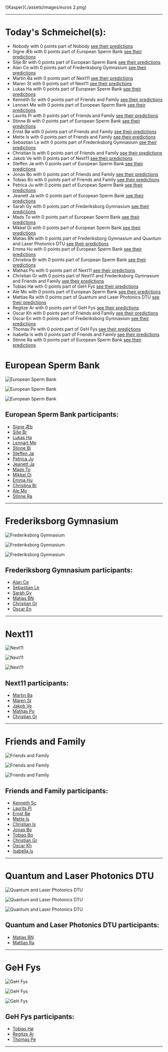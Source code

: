 ![Kasper](./assets/images/euros 2.png)

-------------------------------

# Today's Schmeichel(s):
- Nobody with 0 points part of Nobody [see their predictions](./pages/.html)
- Signe Æb with 0 points part of European Sperm Bank [see their predictions](./pages/Signe_Æb.html)
- Silje Br with 0 points part of European Sperm Bank [see their predictions](./pages/Silje_Br.html)
- Alan Ce with 0 points part of Frederiksborg Gymnasium [see their predictions](./pages/Alan_Ce.html)
- Martin Ba with 0 points part of Next11 [see their predictions](./pages/Martin_Ba.html)
- Maren St with 0 points part of Next11 [see their predictions](./pages/Maren_St.html)
- Lukas Ha with 0 points part of European Sperm Bank [see their predictions](./pages/Lukas_Ha.html)
- Kenneth Sc with 0 points part of Friends and Family [see their predictions](./pages/Kenneth_Sc.html)
- Lennart Me with 0 points part of European Sperm Bank [see their predictions](./pages/Lennart_Me.html)
- Laurits Pi with 0 points part of Friends and Family [see their predictions](./pages/Laurits_Pi.html)
- Stinne Bi with 0 points part of European Sperm Bank [see their predictions](./pages/Stinne_Bi.html)
- Ernst  Bø with 0 points part of Friends and Family [see their predictions](./pages/Ernst__Bø.html)
- Mette Is with 0 points part of Friends and Family [see their predictions](./pages/Mette_Is.html)
- Sebastian Le with 0 points part of Frederiksborg Gymnasium [see their predictions](./pages/Sebastian_Le.html)
- Christian Is with 0 points part of Friends and Family [see their predictions](./pages/Christian_Is.html)
- Jakob Ve with 0 points part of Next11 [see their predictions](./pages/Jakob_Ve.html)
- Steffen Jø with 0 points part of European Sperm Bank [see their predictions](./pages/Steffen_Jø.html)
- Jonas Bo with 0 points part of Friends and Family [see their predictions](./pages/Jonas_Bo.html)
- Tobias Bo with 0 points part of Friends and Family [see their predictions](./pages/Tobias_Bo.html)
- Petrica Ju with 0 points part of European Sperm Bank [see their predictions](./pages/Petrica_Ju.html)
- Jeanett Ja with 0 points part of European Sperm Bank [see their predictions](./pages/Jeanett_Ja.html)
- Sarah Gy with 0 points part of Frederiksborg Gymnasium [see their predictions](./pages/Sarah_Gy.html)
- Mads To with 0 points part of European Sperm Bank [see their predictions](./pages/Mads_To.html)
- Mikkel  Di with 0 points part of European Sperm Bank [see their predictions](./pages/Mikkel__Di.html)
- Matias BN with 0 points part of Frederiksborg Gymnasium and Quantum and Laser Photonics DTU [see their predictions](./pages/Matias_BN.html)
- Emma Hu with 0 points part of European Sperm Bank [see their predictions](./pages/Emma_Hu.html)
- Christina Br with 0 points part of European Sperm Bank [see their predictions](./pages/Christina_Br.html)
- Mathas Po with 0 points part of Next11 [see their predictions](./pages/Mathas_Po.html)
- Christian Gr with 0 points part of Next11 and Frederiksborg Gymnasium and Friends and Family [see their predictions](./pages/Christian_Gr.html)
- Tobias Hø with 0 points part of GeH Fys [see their predictions](./pages/Tobias_Hø.html)
- Ale Mo with 0 points part of European Sperm Bank [see their predictions](./pages/Ale_Mo.html)
- Mattias Ra with 0 points part of Quantum and Laser Photonics DTU [see their predictions](./pages/Mattias_Ra.html)
- Regitze Ar with 0 points part of GeH Fys [see their predictions](./pages/Regitze_Ar.html)
- Oscar Kh with 0 points part of Friends and Family [see their predictions](./pages/Oscar_Kh.html)
- Oscar En with 0 points part of Frederiksborg Gymnasium [see their predictions](./pages/Oscar_En.html)
- Thomas Pe with 0 points part of GeH Fys [see their predictions](./pages/Thomas_Pe.html)
- Isabella Is with 0 points part of Friends and Family [see their predictions](./pages/Isabella_Is.html)
- Stinne Ra with 0 points part of European Sperm Bank [see their predictions](./pages/Stinne_Ra.html)


# European Sperm Bank
 
![European Sperm Bank](./pages/group_plots/bars_European_Sperm_Bank.svg?raw=true)
 
![European Sperm Bank](./pages/group_plots/lines_European_Sperm_Bank.svg?raw=true)
 
![European Sperm Bank](./pages/group_plots/standing_European_Sperm_Bank.svg?raw=true)
 
## European Sperm Bank participants:
- [Signe Æb](./pages/Signe_Æb.html)
- [Silje Br](./pages/Silje_Br.html)
- [Lukas Ha](./pages/Lukas_Ha.html)
- [Lennart Me](./pages/Lennart_Me.html)
- [Stinne Bi](./pages/Stinne_Bi.html)
- [Steffen Jø](./pages/Steffen_Jø.html)
- [Petrica Ju](./pages/Petrica_Ju.html)
- [Jeanett Ja](./pages/Jeanett_Ja.html)
- [Mads To](./pages/Mads_To.html)
- [Mikkel  Di](./pages/Mikkel__Di.html)
- [Emma Hu](./pages/Emma_Hu.html)
- [Christina Br](./pages/Christina_Br.html)
- [Ale Mo](./pages/Ale_Mo.html)
- [Stinne Ra](./pages/Stinne_Ra.html)

-----------
 
# Frederiksborg Gymnasium
 
![Frederiksborg Gymnasium](./pages/group_plots/bars_Frederiksborg_Gymnasium.svg?raw=true)
 
![Frederiksborg Gymnasium](./pages/group_plots/lines_Frederiksborg_Gymnasium.svg?raw=true)
 
![Frederiksborg Gymnasium](./pages/group_plots/standing_Frederiksborg_Gymnasium.svg?raw=true)
 
## Frederiksborg Gymnasium participants:
- [Alan Ce](./pages/Alan_Ce.html)
- [Sebastian Le](./pages/Sebastian_Le.html)
- [Sarah Gy](./pages/Sarah_Gy.html)
- [Matias BN](./pages/Matias_BN.html)
- [Christian Gr](./pages/Christian_Gr.html)
- [Oscar En](./pages/Oscar_En.html)

-----------
 
# Next11
 
![Next11](./pages/group_plots/bars_Next11.svg?raw=true)
 
![Next11](./pages/group_plots/lines_Next11.svg?raw=true)
 
![Next11](./pages/group_plots/standing_Next11.svg?raw=true)
 
## Next11 participants:
- [Martin Ba](./pages/Martin_Ba.html)
- [Maren St](./pages/Maren_St.html)
- [Jakob Ve](./pages/Jakob_Ve.html)
- [Mathas Po](./pages/Mathas_Po.html)
- [Christian Gr](./pages/Christian_Gr.html)

-----------
 
# Friends and Family
 
![Friends and Family](./pages/group_plots/bars_Friends_and_Family.svg?raw=true)
 
![Friends and Family](./pages/group_plots/lines_Friends_and_Family.svg?raw=true)
 
![Friends and Family](./pages/group_plots/standing_Friends_and_Family.svg?raw=true)
 
## Friends and Family participants:
- [Kenneth Sc](./pages/Kenneth_Sc.html)
- [Laurits Pi](./pages/Laurits_Pi.html)
- [Ernst  Bø](./pages/Ernst__Bø.html)
- [Mette Is](./pages/Mette_Is.html)
- [Christian Is](./pages/Christian_Is.html)
- [Jonas Bo](./pages/Jonas_Bo.html)
- [Tobias Bo](./pages/Tobias_Bo.html)
- [Christian Gr](./pages/Christian_Gr.html)
- [Oscar Kh](./pages/Oscar_Kh.html)
- [Isabella Is](./pages/Isabella_Is.html)

-----------
 
# Quantum and Laser Photonics DTU
 
![Quantum and Laser Photonics DTU](./pages/group_plots/bars_Quantum_and_Laser_Photonics_DTU.svg?raw=true)
 
![Quantum and Laser Photonics DTU](./pages/group_plots/lines_Quantum_and_Laser_Photonics_DTU.svg?raw=true)
 
![Quantum and Laser Photonics DTU](./pages/group_plots/standing_Quantum_and_Laser_Photonics_DTU.svg?raw=true)
 
## Quantum and Laser Photonics DTU participants:
- [Matias BN](./pages/Matias_BN.html)
- [Mattias Ra](./pages/Mattias_Ra.html)

-----------
 
# GeH Fys
 
![GeH Fys](./pages/group_plots/bars_GeH_Fys.svg?raw=true)
 
![GeH Fys](./pages/group_plots/lines_GeH_Fys.svg?raw=true)
 
![GeH Fys](./pages/group_plots/standing_GeH_Fys.svg?raw=true)
 
## GeH Fys participants:
- [Tobias Hø](./pages/Tobias_Hø.html)
- [Regitze Ar](./pages/Regitze_Ar.html)
- [Thomas Pe](./pages/Thomas_Pe.html)

-----------
 
